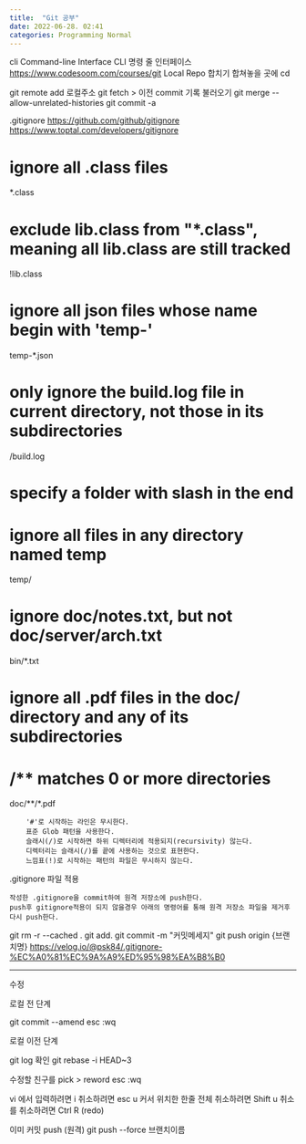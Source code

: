 ```yaml
---
title:  "Git 공부"
date: 2022-06-28. 02:41
categories: Programming Normal
---
```


cli Command-line Interface CLI 명령 줄 인터페이스
https://www.codesoom.com/courses/git
Local Repo 합치기
합쳐놓을 곳에 cd

git remote add 로컬주소
git fetch > 이전 commit 기록 불러오기
git merge --allow-unrelated-histories
git commit -a


.gitignore
https://github.com/github/gitignore
https://www.toptal.com/developers/gitignore

# ignore all .class files
*.class

# exclude lib.class from "*.class", meaning all lib.class are still tracked
!lib.class

# ignore all json files whose name begin with 'temp-'
temp-*.json

# only ignore the build.log file in current directory, not those in its subdirectories
/build.log

# specify a folder with slash in the end
# ignore all files in any directory named temp
temp/

# ignore doc/notes.txt, but not doc/server/arch.txt
bin/*.txt

# ignore all .pdf files in the doc/ directory and any of its subdirectories
# /** matches 0 or more directories
doc/**/*.pdf



        '#'로 시작하는 라인은 무시한다.
        표준 Glob 패턴을 사용한다.
        슬래시(/)로 시작하면 하위 디렉터리에 적용되지(recursivity) 않는다.
        디렉터리는 슬래시(/)를 끝에 사용하는 것으로 표현한다.
        느낌표(!)로 시작하는 패턴의 파일은 무시하지 않는다.

.gitignore 파일 적용

    작성한 .gitignore을 commit하여 원격 저장소에 push한다.
    push후 gitignore적용이 되지 않을경우 아래의 명령어를 통해 원격 저장소 파일을 제거후 다시 push한다.

git rm -r --cached .
git add. 
git commit -m "커밋메세지"
git push origin {브랜치명}
https://velog.io/@psk84/.gitignore-%EC%A0%81%EC%9A%A9%ED%95%98%EA%B8%B0

---
수정

로컬 전 단계

git commit --amend
esc :wq


로컬 이전 단계

git log 확인
git rebase -i HEAD~3

수정할 친구를 pick > reword
esc :wq


vi 에서 입력하려면 i
취소하려면 esc u
커서 위치한 한줄 전체 취소하려면 Shift u
취소를 취소하려면 Ctrl R (redo)

이미 커밋 push (원격)
git push --force 브랜치이름